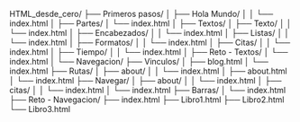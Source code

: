 HTML_desde_cero/
├── Primeros pasos/
│   ├── Hola Mundo/
│   │   └── index.html
│   ├── Partes/
│       └── index.html
│
├── Textos/
│   ├── Texto/
│   │   └── index.html
│   ├── Encabezados/
│   │   └── index.html
│   ├── Listas/
│   │   └── index.html
│   ├── Formatos/
│   │   └── index.html
│   ├── Citas/
│   │   └── index.html
│   ├── Tiempo/
│   │   └── index.html
│   ├── Reto - Textos/
│       └── index.html
│
└── Navegacion/
    ├── Vinculos/
    │   ├── blog.html
    │   └── index.html
    ├── Rutas/
    │   ├── about/
    │   │   └── index.html
    │   ├── about.html
    │   └── index.html
    ├── Navegar/
    │   ├── about/
    │   │   └── index.html
    │   ├── citas/
    │   │   └── index.html
    │   └── index.html
    ├── Barras/
    │   └── index.html
    ├── Reto - Navegacion/
        ├── index.html
        ├── Libro1.html
        ├── Libro2.html
        └── Libro3.html
